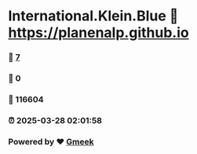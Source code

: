 # International.Klein.Blue :link: https://planenalp.github.io 
### :page_facing_up: [7](https://planenalp.github.io/tag.html) 
### :speech_balloon: 0 
### :hibiscus: 116604 
### :alarm_clock: 2025-03-28 02:01:58 
### Powered by :heart: [Gmeek](https://github.com/Meekdai/Gmeek)
